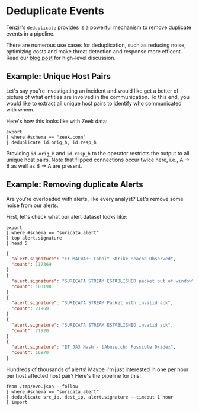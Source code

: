 # Deduplicate Events

Tenzir's [`deduplicate`](../operators/deduplicate.md) provides is a powerful
mechanism to remove duplicate events in a pipeline.

There are numerous use cases for deduplication, such as reducing noise,
optimizing costs and make threat detection and response more efficent. Read our
[blog post](/blog/reduce-cost-and-noise-with-deduplication) for high-level
discussion.

## Example: Unique Host Pairs

Let's say you're investigating an incident and would like get a better of
picture of what entities are involved in the communication. To this end, you
would like to extract all unique host pairs to identify who communicated with
whom.

Here's how this looks like with Zeek data:

```
export
| where #schema == "zeek.conn"
| deduplicate id.orig_h, id.resp_h
```

Providing `id.orig_h` and `id.resp_h` to the operator restricts the output to
all unique host pairs. Note that flipped connections occur twice here, i.e., A →
B as well as B → A are present.

## Example: Removing duplicate Alerts

Are you're overloaded with alerts, like every analyst? Let's remove some noise
from our alerts.

First, let's check what our alert dataset looks like:

```
export
| where #schema == "suricata.alert"
| top alert.signature
| head 5
```

```json
{
  "alert.signature": "ET MALWARE Cobalt Strike Beacon Observed",
  "count": 117369
}
{
  "alert.signature": "SURICATA STREAM ESTABLISHED packet out of window",
  "count": 103198
}
{
  "alert.signature": "SURICATA STREAM Packet with invalid ack",
  "count": 21960
}
{
  "alert.signature": "SURICATA STREAM ESTABLISHED invalid ack",
  "count": 21920
}
{
  "alert.signature": "ET JA3 Hash - [Abuse.ch] Possible Dridex",
  "count": 16870
}
```

Hundreds of thousands of alerts! Maybe I'm just interested in one per hour per
host affected host pair? Here's the pipeline for this:

```
from /tmp/eve.json --follow
| where #schema == "suricata.alert"
| deduplicate src_ip, dest_ip, alert.signature --timeout 1 hour
| import
```
